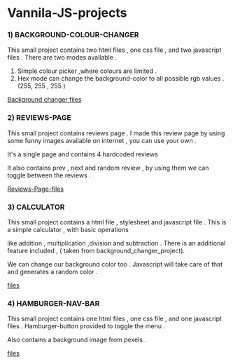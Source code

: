 # Vannila-JS-projects



### 1) BACKGROUND-COLOUR-CHANGER

   This small project contains two html files , one css file , and two javascript files .  There are two modes available .
    
   1)  Simple colour picker ,where colours  are limited  .
   2)  Hex mode can change the background-color to all possible rgb values . (255, 255 , 255 )
    
  [Background changer files](https://github.com/karthik-siru/Vannila-JS-projects/tree/main/Bg-changer)
    
    
###  2) REVIEWS-PAGE
 
   This small project contains reviews page . I made this review page by using some funny images available on internet , you can use your own . 

   It's a single page and  contains 4 hardcoded reviews 

   It also contains prev , next and random review , by using them we can toggle between the reviews . 
    
  [Reviews-Page-files](https://github.com/karthik-siru/Vannila-JS-projects/tree/main/Reviews_page)<br>
  
  
  
### 3) CALCULATOR  
  
   
   This small project contains a html file , stylesheet and javascript file . This is a simple calculator , with basic operations 
     
   like addition , multiplication ,division and subtraction . There is an additional feature included , ( taken from background_changer_project).
     
   We can change our background color too . Javascript will take care of that and generates a random color . 
     
     
  [files](https://github.com/karthik-siru/Vannila-JS-projects/tree/main/calculator)<br>
  
### 4) HAMBURGER-NAV-BAR

   This small project contains one html files , one css file , and one javascript files . Hamburger-button provided to toggle the menu . 
    
   Also contains a background image from pexels .
    
   [files](https://github.com/karthik-siru/Vannila-JS-projects/tree/main/navigation-bar) <br>
    

